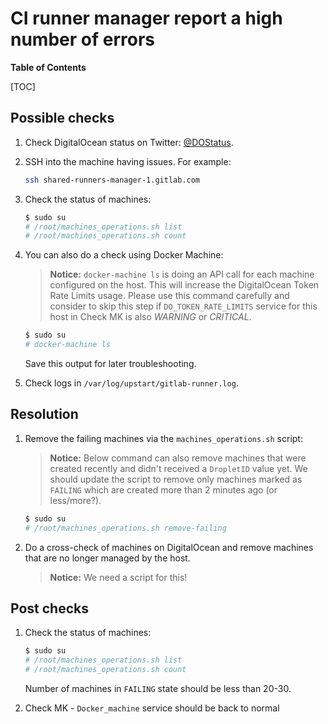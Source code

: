 # CI runner manager report a high number of errors

**Table of Contents**

[TOC]

## Possible checks

1. Check DigitalOcean status on Twitter: [@DOStatus](https://twitter.com/DOStatus).

1. SSH into the machine having issues. For example:

    ```bash
    ssh shared-runners-manager-1.gitlab.com
    ```

1. Check the status of machines:

    ```bash
    $ sudo su
    # /root/machines_operations.sh list
    # /root/machines_operations.sh count
    ```

1. You can also do a check using Docker Machine:

    > **Notice:**
    > `docker-machine ls` is doing an API call for each machine configured on the host. This will increase the
    > DigitalOcean Token Rate Limits usage. Please use this command carefully and consider to skip this step if
    > `DO_TOKEN_RATE_LIMITS` service for this host in Check MK is also _WARNING_ or _CRITICAL_.

    ```bash
    $ sudo su
    # docker-machine ls
    ```

    Save this output for later troubleshooting.

1. Check logs in `/var/log/upstart/gitlab-runner.log`.

## Resolution

1. Remove the failing machines via the `machines_operations.sh` script:

    > **Notice:**
    > Below command can also remove machines that were created recently and didn't received
    > a `DropletID` value yet. We should update the script to remove only machines marked as
    > `FAILING` which are created more than 2 minutes ago (or less/more?).

    ```bash
    $ sudo su
    # /root/machines_operations.sh remove-failing
    ```

1. Do a cross-check of machines on DigitalOcean and remove machines that are no longer managed
   by the host.

    > **Notice:**
    > We need a script for this!

## Post checks

1. Check the status of machines:

    ```bash
    $ sudo su
    # /root/machines_operations.sh list
    # /root/machines_operations.sh count
    ```

    Number of machines in `FAILING` state should be less than 20-30.

1. Check MK - `Docker_machine` service should be back to normal
